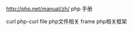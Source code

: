 http://php.net/manual/zh/   php 手册

curl          php-curl
file          php文件相关
frame         php相关框架
